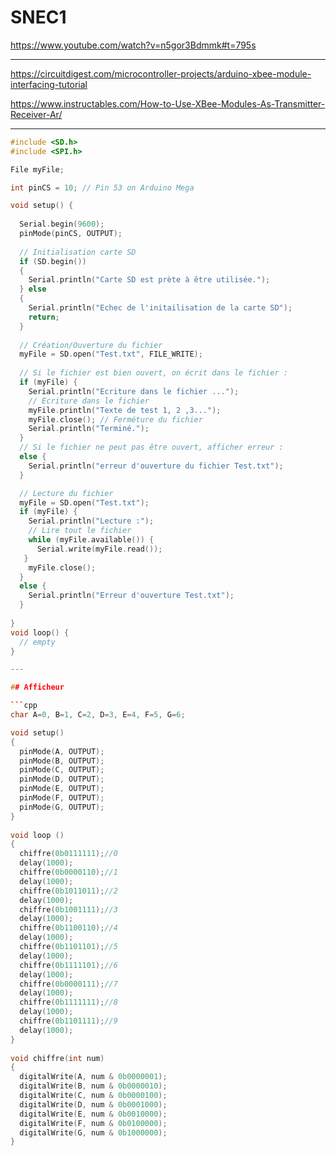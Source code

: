 # SNEC1

https://www.youtube.com/watch?v=n5gor3Bdmmk#t=795s

---

https://circuitdigest.com/microcontroller-projects/arduino-xbee-module-interfacing-tutorial

https://www.instructables.com/How-to-Use-XBee-Modules-As-Transmitter-Receiver-Ar/

---

```cpp
#include <SD.h>
#include <SPI.h>

File myFile;

int pinCS = 10; // Pin 53 on Arduino Mega

void setup() {
    
  Serial.begin(9600);
  pinMode(pinCS, OUTPUT);
  
  // Initialisation carte SD
  if (SD.begin())
  {
    Serial.println("Carte SD est prète à être utilisée.");
  } else
  {
    Serial.println("Echec de l'initailisation de la carte SD");
    return;
  }
  
  // Création/Ouverture du fichier 
  myFile = SD.open("Test.txt", FILE_WRITE);
  
  // Si le fichier est bien ouvert, on écrit dans le fichier :
  if (myFile) {
    Serial.println("Ecriture dans le fichier ...");
    // Ecriture dans le fichier
    myFile.println("Texte de test 1, 2 ,3...");
    myFile.close(); // Ferméture du fichier
    Serial.println("Terminé.");
  }
  // Si le fichier ne peut pas être ouvert, afficher erreur :
  else {
    Serial.println("erreur d'ouverture du fichier Test.txt");
  }

  // Lecture du fichier
  myFile = SD.open("Test.txt");
  if (myFile) {
    Serial.println("Lecture :");
    // Lire tout le fichier
    while (myFile.available()) {
      Serial.write(myFile.read());
   }
    myFile.close();
  }
  else {
    Serial.println("Erreur d'ouverture Test.txt");
  }
  
}
void loop() {
  // empty
}

---

## Afficheur

```cpp
char A=0, B=1, C=2, D=3, E=4, F=5, G=6;

void setup()
{
  pinMode(A, OUTPUT);
  pinMode(B, OUTPUT);
  pinMode(C, OUTPUT);
  pinMode(D, OUTPUT);
  pinMode(E, OUTPUT);
  pinMode(F, OUTPUT);
  pinMode(G, OUTPUT);    
}
 
void loop ()
{
  chiffre(0b0111111);//0
  delay(1000);
  chiffre(0b0000110);//1
  delay(1000);
  chiffre(0b1011011);//2
  delay(1000);
  chiffre(0b1001111);//3
  delay(1000);
  chiffre(0b1100110);//4
  delay(1000);
  chiffre(0b1101101);//5
  delay(1000);
  chiffre(0b1111101);//6
  delay(1000);
  chiffre(0b0000111);//7
  delay(1000);
  chiffre(0b1111111);//8
  delay(1000);
  chiffre(0b1101111);//9
  delay(1000);
}
            
void chiffre(int num)
{
  digitalWrite(A, num & 0b0000001);
  digitalWrite(B, num & 0b0000010);
  digitalWrite(C, num & 0b0000100);
  digitalWrite(D, num & 0b0001000);
  digitalWrite(E, num & 0b0010000);
  digitalWrite(F, num & 0b0100000);
  digitalWrite(G, num & 0b1000000);
}

